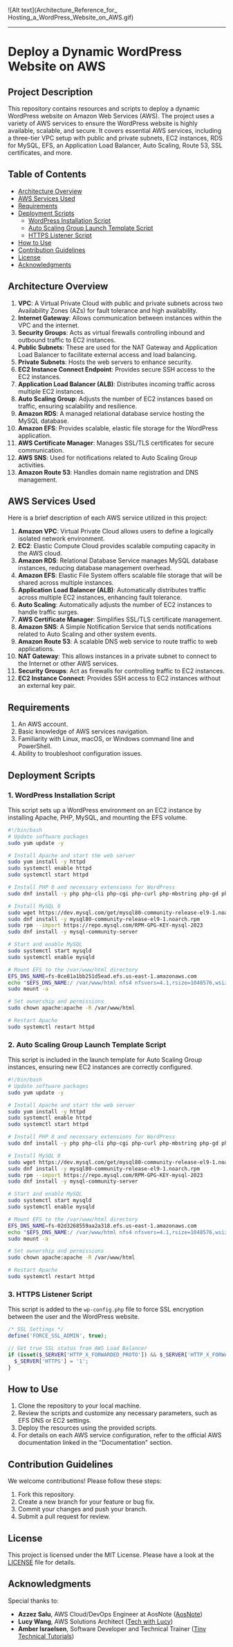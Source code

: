 ![Alt text](Architecture_Reference_for_ Hosting_a_WordPress_Website_on_AWS.gif)

---
# **Deploy a Dynamic WordPress Website on AWS**

## **Project Description**
This repository contains resources and scripts to deploy a dynamic WordPress website on Amazon Web Services (AWS). The project uses a variety of AWS services to ensure the WordPress website is highly available, scalable, and secure. It covers essential AWS services, including a three-tier VPC setup with public and private subnets, EC2 instances, RDS for MySQL, EFS, an Application Load Balancer, Auto Scaling, Route 53, SSL certificates, and more.

## **Table of Contents**
- [Architecture Overview](#architecture-overview)
- [AWS Services Used](#aws-services-used)
- [Requirements](#requirements)
- [Deployment Scripts](#deployment-scripts)
  - [WordPress Installation Script](#wordpress-installation-script)
  - [Auto Scaling Group Launch Template Script](#auto-scaling-group-launch-template-script)
  - [HTTPS Listener Script](#https-listener-script)
- [How to Use](#how-to-use)
- [Contribution Guidelines](#contribution-guidelines)
- [License](#license)
- [Acknowledgments](#acknowledgments)

## **Architecture Overview**
1. **VPC**: A Virtual Private Cloud with public and private subnets across two Availability Zones (AZs) for fault tolerance and high availability.
2. **Internet Gateway**: Allows communication between instances within the VPC and the internet.
3. **Security Groups**: Acts as virtual firewalls controlling inbound and outbound traffic to EC2 instances.
4. **Public Subnets**: These are used for the NAT Gateway and Application Load Balancer to facilitate external access and load balancing.
5. **Private Subnets**: Hosts the web servers to enhance security.
6. **EC2 Instance Connect Endpoint**: Provides secure SSH access to the EC2 instances.
7. **Application Load Balancer (ALB)**: Distributes incoming traffic across multiple EC2 instances.
8. **Auto Scaling Group**: Adjusts the number of EC2 instances based on traffic, ensuring scalability and resilience.
9. **Amazon RDS**: A managed relational database service hosting the MySQL database.
10. **Amazon EFS**: Provides scalable, elastic file storage for the WordPress application.
11. **AWS Certificate Manager**: Manages SSL/TLS certificates for secure communication.
12. **AWS SNS**: Used for notifications related to Auto Scaling Group activities.
13. **Amazon Route 53**: Handles domain name registration and DNS management.

## **AWS Services Used**
Here is a brief description of each AWS service utilized in this project:

1. **Amazon VPC**: Virtual Private Cloud allows users to define a logically isolated network environment.
2. **EC2**: Elastic Compute Cloud provides scalable computing capacity in the AWS cloud.
3. **Amazon RDS**: Relational Database Service manages MySQL database instances, reducing database management overhead.
4. **Amazon EFS**: Elastic File System offers scalable file storage that will be shared across multiple instances.
5. **Application Load Balancer (ALB)**: Automatically distributes traffic across multiple EC2 instances, enhancing fault tolerance.
6. **Auto Scaling**: Automatically adjusts the number of EC2 instances to handle traffic surges.
7. **AWS Certificate Manager**: Simplifies SSL/TLS certificate management.
8. **Amazon SNS**: A Simple Notification Service that sends notifications related to Auto Scaling and other system events.
9. **Amazon Route 53**: A scalable DNS web service to route traffic to web applications.
10. **NAT Gateway**: This allows instances in a private subnet to connect to the Internet or other AWS services.
11. **Security Groups**: Act as firewalls for controlling traffic to EC2 instances.
12. **EC2 Instance Connect**: Provides SSH access to EC2 instances without an external key pair.

## **Requirements**
1. An AWS account.
2. Basic knowledge of AWS services navigation.
3. Familiarity with Linux, macOS, or Windows command line and PowerShell.
4. Ability to troubleshoot configuration issues.

## **Deployment Scripts**

### **1. WordPress Installation Script**

This script sets up a WordPress environment on an EC2 instance by installing Apache, PHP, MySQL, and mounting the EFS volume.

```bash
#!/bin/bash
# Update software packages
sudo yum update -y

# Install Apache and start the web server
sudo yum install -y httpd
sudo systemctl enable httpd
sudo systemctl start httpd

# Install PHP 8 and necessary extensions for WordPress
sudo dnf install -y php php-cli php-cgi php-curl php-mbstring php-gd php-mysqlnd php-gettext php-json php-xml php-fpm php-intl php-zip php-bcmath php-ctype php-fileinfo php-openssl php-pdo php-tokenizer

# Install MySQL 8
sudo wget https://dev.mysql.com/get/mysql80-community-release-el9-1.noarch.rpm
sudo dnf install -y mysql80-community-release-el9-1.noarch.rpm
sudo rpm --import https://repo.mysql.com/RPM-GPG-KEY-mysql-2023
sudo dnf install -y mysql-community-server

# Start and enable MySQL
sudo systemctl start mysqld
sudo systemctl enable mysqld

# Mount EFS to the /var/www/html directory
EFS_DNS_NAME=fs-0ce81a1bb251d5ead.efs.us-east-1.amazonaws.com
echo "$EFS_DNS_NAME:/ /var/www/html nfs4 nfsvers=4.1,rsize=1048576,wsize=1048576,hard,timeo=600,retrans=2 0 0" >> /etc/fstab
sudo mount -a

# Set ownership and permissions
sudo chown apache:apache -R /var/www/html

# Restart Apache
sudo systemctl restart httpd
```

### **2. Auto Scaling Group Launch Template Script**

This script is included in the launch template for Auto Scaling Group instances, ensuring new EC2 instances are correctly configured.

```bash
#!/bin/bash
# Update software packages
sudo yum update -y

# Install Apache and start the web server
sudo yum install -y httpd
sudo systemctl enable httpd
sudo systemctl start httpd

# Install PHP 8 and necessary extensions for WordPress
sudo dnf install -y php php-cli php-cgi php-curl php-mbstring php-gd php-mysqlnd php-gettext php-json php-xml php-fpm php-intl php-zip php-bcmath php-ctype php-fileinfo php-openssl php-pdo php-tokenizer

# Install MySQL 8
sudo wget https://dev.mysql.com/get/mysql80-community-release-el9-1.noarch.rpm
sudo dnf install -y mysql80-community-release-el9-1.noarch.rpm
sudo rpm --import https://repo.mysql.com/RPM-GPG-KEY-mysql-2023
sudo dnf install -y mysql-community-server

# Start and enable MySQL
sudo systemctl start mysqld
sudo systemctl enable mysqld

# Mount EFS to the /var/www/html directory
EFS_DNS_NAME=fs-02d3268559aa2a318.efs.us-east-1.amazonaws.com
echo "$EFS_DNS_NAME:/ /var/www/html nfs4 nfsvers=4.1,rsize=1048576,wsize=1048576,hard,timeo=600,retrans=2 0 0" >> /etc/fstab
sudo mount -a

# Set ownership and permissions
sudo chown apache:apache -R /var/www/html

# Restart Apache
sudo systemctl restart httpd
```

### **3. HTTPS Listener Script**

This script is added to the `wp-config.php` file to force SSL encryption between the user and the WordPress website.

```php
/* SSL Settings */
define('FORCE_SSL_ADMIN', true);

// Get true SSL status from AWS Load Balancer
if (isset($_SERVER['HTTP_X_FORWARDED_PROTO']) && $_SERVER['HTTP_X_FORWARDED_PROTO'] === 'https') {
  $_SERVER['HTTPS'] = '1';
}
```

## **How to Use**
1. Clone the repository to your local machine.
2. Review the scripts and customize any necessary parameters, such as EFS DNS or EC2 settings.
3. Deploy the resources using the provided scripts.
4. For details on each AWS service configuration, refer to the official AWS documentation linked in the "Documentation" section.
   
## **Contribution Guidelines**
We welcome contributions! Please follow these steps:
1. Fork this repository.
2. Create a new branch for your feature or bug fix.
3. Commit your changes and push your branch.
4. Submit a pull request for review.

## **License**
This project is licensed under the MIT License. Please have a look at the [LICENSE](LICENSE) file for details.

## **Acknowledgments**
Special thanks to:
- **Azzez Salu**, AWS Cloud/DevOps Engineer at AosNote ([AosNote](https://www.aosnote.com))
- **Lucy Wang**, AWS Solutions Architect ([Tech with Lucy](https://www.youtube.com/@TechwithLucy))
- **Amber Israelsen**, Software Developer and Technical Trainer ([Tiny Technical Tutorials](https://www.youtube.com/@TinyTechnicalTutorials))
